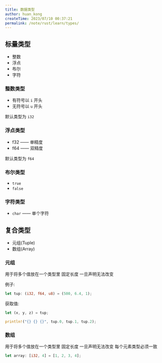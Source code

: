 ```yaml
---
title: 数据类型
author: huan_kong
createTime: 2023/07/10 00:37:21
permalink: /note/rust/learn/types/
---
```


## 标量类型

- 整数
- 浮点
- 布尔
- 字符

### 整数类型

- 有符号以 `i` 开头
- 无符号以 `u` 开头

默认类型为 `i32`

### 浮点类型

- f32 —— 单精度
- f64 —— 双精度

默认类型为 `f64`

### 布尔类型

- `true`
- `false`

### 字符类型

- `char` —— 单个字符

## 复合类型

- 元组(Tuple)
- 数组(Array)

### 元组

用于将多个值放在一个类型里 固定长度 一旦声明无法改变

例子:

~~~ rust
let tup: (i32, f64, u8) = (500, 6.4, 1);
~~~

获取值:

~~~ rust
let (x, y, z) = tup;

println!("{} {} {}", tup.0, tup.1, tup.2);
~~~

### 数组

用于将多个值放在一个类型里 固定长度 一旦声明无法改变 每个元素类型必须一致

~~~ rust
let array: [i32, 4] = [1, 2, 3, 4];
~~~
